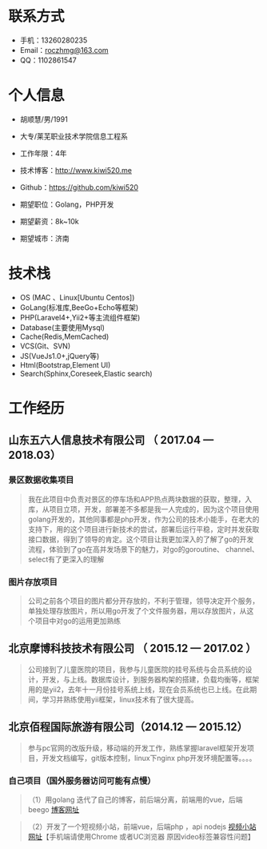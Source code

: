 # 联系方式

- 手机：13260280235
- Email：roczhmg@163.com
- QQ：1102861547


# 个人信息

 - 胡顺慧/男/1991
 - 大专/莱芜职业技术学院信息工程系 
 - 工作年限：4年
 - 技术博客：http://www.kiwi520.me
 - Github：https://github.com/kiwi520 

 - 期望职位：Golang，PHP开发
 - 期望薪资：8k~10k
 - 期望城市：济南

# 技术栈
- OS (MAC 、Linux[Ubuntu Centos])
- GoLang(标准库,BeeGo+Echo等框架)
- PHP(Laravel4+,Yii2+等主流组件框架)
- Database(主要使用Mysql)
- Cache(Redis,MemCached)
- VCS(Git、SVN)
- JS(VueJs1.0+,jQuery等)
- Html(Bootstrap,Element UI)
- Search(Sphinx,Coreseek,Elastic search)

# 工作经历

## 山东五六人信息技术有限公司 （ 2017.04 — 2018.03）

### 景区数据收集项目
   > 我在此项目中负责对景区的停车场和APP热点两块数据的获取，整理，入库，从项目立项，开发，部署差不多都是我一人完成的，因为这个项目使用golang开发的，其他同事都是php开发，作为公司的技术小能手，在老大的支持下，用的这个项目进行新技术的尝试，部署后运行平稳，定时并发获取接口数据，得到了领导的肯定。这个项目让我更加深入的了解了go的开发流程，体验到了go在高并发场景下的魅力，对go的goroutine、 channel、 select有了更深入的理解


### 图片存放项目 
   > 公司之前各个项目的图片都分开存放的，不利于管理，领导决定开个服务，单独处理存放图片，所以用go开发了个文件服务器，用以存放图片，从这个项目中对go的运用更加熟练

  
## 北京摩博科技技术有限公司 （ 2015.12 — 2017.02 ）
   > 公司接到了儿童医院的项目，我参与儿童医院的挂号系统与会员系统的设计，开发，与上线。数据库设计，到服务器构架的搭建，负载均衡等，框架用的是yii2，去年十一月份挂号系统上线，现在会员系统也已上线。在此期间，学习并熟练使用yii框架，linux技术有了很大提高。
## 北京佰程国际旅游有限公司（2014.12 — 2015.12）

   > 参与pc官网的改版升级，移动端的开发工作，熟练掌握laravel框架开发项目，开发文档编写，git版本控制，linux下nginx php开发环境配置等。。。。

### 自己项目（国外服务器访问可能有点慢）
   >（1）用golang 迭代了自己的博客，前后端分离，前端用的vue，后端beego [博客网址](http://www.kiwi520.me/)
   
   >（2）开发了一个短视频小站，前端vue，后端php ，api nodejs [视频小站网址](http://v.kiwi520.me/)【手机端请使用Chrome 或者UC浏览器 原因video标签兼容性问题】
